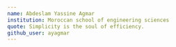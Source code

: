 ```yaml
---
name: Abdeslam Yassine Agmar
institution: Moroccan school of engineering sciences
quote: Simplicity is the soul of efficiency.
github_user: ayagmar
---
```

